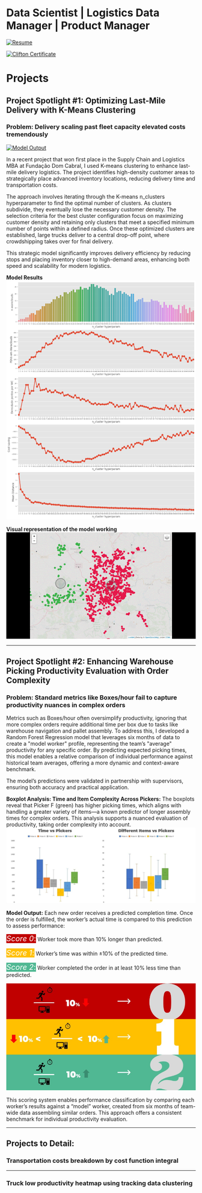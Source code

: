 # Data Scientist | Logistics Data Manager | Product Manager
[![Resume](https://img.shields.io/badge/Curriculum-link-blue?style=for-the-badge)](https://thalesmansur.github.io/portfolio/curriculum/Resume_Thales%20Mansur.pdf)

[![Clifton Certificate](https://img.shields.io/badge/Clifton_strengths-link-orange?style=for-the-badge)](https://thalesmansur.github.io/portfolio/curriculum/Certificate.pdf)

# Projects

## Project Spotlight #1: Optimizing Last-Mile Delivery with K-Means Clustering

### Problem: Delivery scaling past fleet capacity elevated costs tremendously

[![Model Output](https://img.shields.io/badge/Model_Output-link-green?style=for-the-badge)](https://thalesmansur.github.io/portfolio/contents/kmeans_58-c-points.html)

In a recent project that won first place in the Supply Chain and Logistics MBA at Fundação Dom Cabral, I used K-means clustering to enhance last-mile delivery logistics. The project identifies high-density customer areas to strategically place advanced inventory locations, reducing delivery time and transportation costs.

The approach involves iterating through the K-means n_clusters hyperparameter to find the optimal number of clusters. As clusters subdivide, they eventually lose the necessary customer density. The selection criteria for the best cluster configuration focus on maximizing customer density and retaining only clusters that meet a specified minimum number of points within a defined radius. Once these optimized clusters are established, large trucks deliver to a central drop-off point, where crowdshipping takes over for final delivery.

This strategic model significantly improves delivery efficiency by reducing stops and placing inventory closer to high-demand areas, enhancing both speed and scalability for modern logistics.

**Model Results**
![Model_results](/contents/model_results.png)


**Visual representation of the model working**
![Model_results](/contents/model_working.gif)

<hr>

## Project Spotlight #2: Enhancing Warehouse Picking Productivity Evaluation with Order Complexity

### Problem: Standard metrics like Boxes/hour fail to capture productivity nuances in complex orders

Metrics such as Boxes/hour often oversimplify productivity, ignoring that more complex orders require additional time per box due to tasks like warehouse navigation and pallet assembly. To address this, I developed a Random Forest Regression model that leverages six months of data to create a "model worker" profile, representing the team’s "average" productivity for any specific order. By predicting expected picking times, this model enables a relative comparison of individual performance against historical team averages, offering a more dynamic and context-aware benchmark.

The model’s predictions were validated in partnership with supervisors, ensuring both accuracy and practical application.

**Boxplot Analysis: Time and Item Complexity Across Pickers:**
The boxplots reveal that Picker F (green) has higher picking times, which aligns with handling a greater variety of items—a known predictor of longer assembly times for complex orders. This analysis supports a nuanced evaluation of productivity, taking order complexity into account.
![Model_results](/contents/Boxplot_comparison.JPG)


**Model Output:** 
Each new order receives a predicted completion time. Once the order is fulfilled, the worker’s actual time is compared to this prediction to assess performance:

<span style="color:#FFFFFF; background-color: #C00000;font-size: 20px;">*Score 0*:</span> Worker took more than 10% longer than predicted.

<span style="color:#FFFFFF; background-color: #FFC000;font-size: 20px;">*Score 1*:</span> Worker’s time was within ±10% of the predicted time.

<span style="color:#FFFFFF; background-color: #50B893;font-size: 20px;">*Score 2*:</span> Worker completed the order in at least 10% less time than predicted.

![Model_results](/contents/model_classification_output.jpeg)

This scoring system enables performance classification by comparing each worker’s results against a “model” worker, created from six months of team-wide data assembling similar orders. This approach offers a consistent benchmark for individual productivity evaluation.

<hr>


## Projects to Detail:

### Transportation costs breakdown by cost function integral

<hr>

### Truck low productivity heatmap using tracking data clustering
